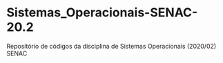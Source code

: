 # Sistemas_Operacionais-SENAC-20.2
Repositório de códigos da disciplina de Sistemas Operacionais (2020/02) SENAC
